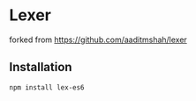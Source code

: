 # Lexer #

forked from https://github.com/aaditmshah/lexer

## Installation ##

`npm install lex-es6`
